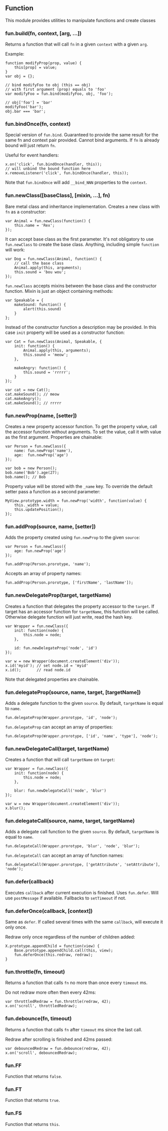 ## Function

This module provides utilities to manipulate functions and create classes

### fun.build(fn, context, [arg, ...])

Returns a function that will call `fn` in a given `context` with a given `arg`.

Example:

    function modifyProp(prop, value) {
        this[prop] = value;
    }
    var obj = {};

    // bind modifyFoo to obj (this == obj)
    // with first argument (prop) equals to 'foo'
    var modifyFoo = fun.bind(modifyFoo, obj, 'foo');

    // obj['foo'] = 'bar'
    modifyFoo('bar');
    obj.bar === 'bar';


### fun.bindOnce(fn, context)

Special version of `fun.bind`. Guaranteed to provide the same result for the
same fn and context pair provided. Cannot bind arguments. If `fn` is
already bound will just return `fn`.

Useful for event handlers:

    x.on('click', fun.bindOnce(handler, this));
    // will unbind the bound function here
    x.removeListener('click', fun.bindOnce(handler, this));

Note that `fun.bindOnce` will add `__bind_NNN` properties to the `context`.

### fun.newClass([baseClass], [mixin, ...], fn)

Bare metal class and inheritance implementation. Creates a new class with
`fn` as a constructor:

    var Animal = fun.newClass(function() {
        this.name = 'Rex';
    });

It can accept base class as the first parameter. It's not obligatory to use `fun.newClass`
to create the base class. Anything, including simple `function` will work:

    var Dog = fun.newClass(Animal, function() {
        // call the base class
        Animal.apply(this, arguments);
        this.sound = 'bou wou';
    });

`fun.newClass` accepts mixins between the base class and the constructor
function. Mixin is just an object containing methods:

    var Speakable = {
        makeSound: function() {
            alert(this.sound)
        }
    };

Instead of the constructor function a description may be provided. In this
case `init` property will be used as a constructor function:

    var Cat = fun.newClass(Animal, Speakable, {
        init: function() {
            Animal.apply(this, arguments);
            this.sound = 'meow';
        },

        makeAngry: function() {
            this.sound = 'rrrrr';
        }
    });

    var cat = new Cat();
    cat.makeSound(); // meow
    cat.makeAngry();
    cat.makeSound(); // rrrrr

### fun.newProp(name, [setter])

Creates a new property accessor function. To get the property value, call the accessor
function without arguments. To set the value, call it with value as the
first argument. Properties are chainable:

    var Person = fun.newClass({
        name: fun.newProp('name'),
        age:  fun.newProp('age')
    });

    var bob = new Person();
    bob.name('Bob').age(27);
    bob.name(); // Bob

Property value will be stored with the `_name` key. To override the default
setter pass a function as a second parameter:

    MyView.prototype.width = fun.newProp('width', function(value) {
        this._width = value;
        this.updatePosition();
    });

### fun.addProp(source, name, [setter])

Adds the property created using `fun.newProp` to the given `source`:

    var Person = fun.newClass({
        age: fun.newProp('age')
    });

    fun.addProp(Person.prorotype, 'name');

Accepts an array of property names:

    fun.addProp(Person.prorotype, ['firstName', 'lastName']);

### fun.newDelegateProp(target, targetName)

Creates a function that delegates the property accessor to the `target`.
If target has an accessor function for `targetName`, this function will
be called. Otherwise delegate function will just write, read the hash key.

    var Wrapper = fun.newClass({
        init: function(node) {
            this.node = node;
        },

        id: fun.newDelegateProp('node', 'id')
    });

    var w = new Wrapper(document.createElement('div'));
    x.id('myid'); // set node.id = 'myid'
    x.id();       // read node.id

Note that delegated properties are chainable.

### fun.delegateProp(source, name, target, [targetName])

Adds a delegate function to the given `source`. By default, `targetName` is equal to `name`.

    fun.delegateProp(Wrapper.prorotype, 'id', 'node');

`fun.delegateProp` can accept an array of properties:

    fun.delegateProp(Wrapper.prorotype, ['id', 'name', 'type'], 'node');

### fun.newDelegateCall(target, targetName)

Creates a function that will call `targetName` on `target`:

    var Wrapper = fun.newClass({
        init: function(node) {
            this.node = node;
        },

        blur: fun.newDelegateCall('node', 'blur')
    });
    
    var w = new Wrapper(document.createElement('div'));
    x.blur();

### fun.delegateCall(source, name, target, targetName)

Adds a delegate call function to the given `source`. By default, `targetName` is equal to `name`.

    fun.delegateCall(Wrapper.prorotype, 'blur', 'node', 'blur');

`fun.delegateCall` can accept an array of function names:

    fun.delegateCall(Wrapper.prorotype, ['getAttribute', 'setAttribute'],
    'node');

### fun.defer(callback)

Executes `callback` after current execution is finished. Uses `fun.defer`.
Will use `postMessage` if available. Fallbacks to `setTimeout` if not.

### fun.deferOnce(callback, [context])

Same as `defer`. If called several times with the same `callback`, will 
execute it only once.

Redraw only once regardless of the number of children added:

    X.prototype.appendChild = function(view) {
        Base.prototype.appendChild.call(this, view);
        fun.deferOnce(this.redraw, redraw);
    }

### fun.throttle(fn, timeout)

Returns a function that calls `fn` no more than once every `timeout` ms.

Do not redraw more often then every 42ms:

    var throttledRedraw = fun.throttle(redraw, 42);
    x.on('scroll', throttledRedraw);

### fun.debounce(fn, timeout)

Returns a function that calls `fn` after `timeout` ms since the last call.

Redraw after scrolling is finished and 42ms passed:

    var debouncedRedraw = fun.debounce(redraw, 42);
    x.on('scroll', debouncedRedraw);


### fun.FF

Function that returns `false`.

### fun.FT

Function that returns `true`.

### fun.FS

Function that returns `this`.
